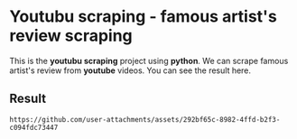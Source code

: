# Youtubu scraping - famous artist's review scraping
This is the **youtubu scraping** project using **python**.
We can scrape famous artist's review from **youtube** videos.
You can see the result here.

## Result

    https://github.com/user-attachments/assets/292bf65c-8982-4ffd-b2f3-c094fdc73447